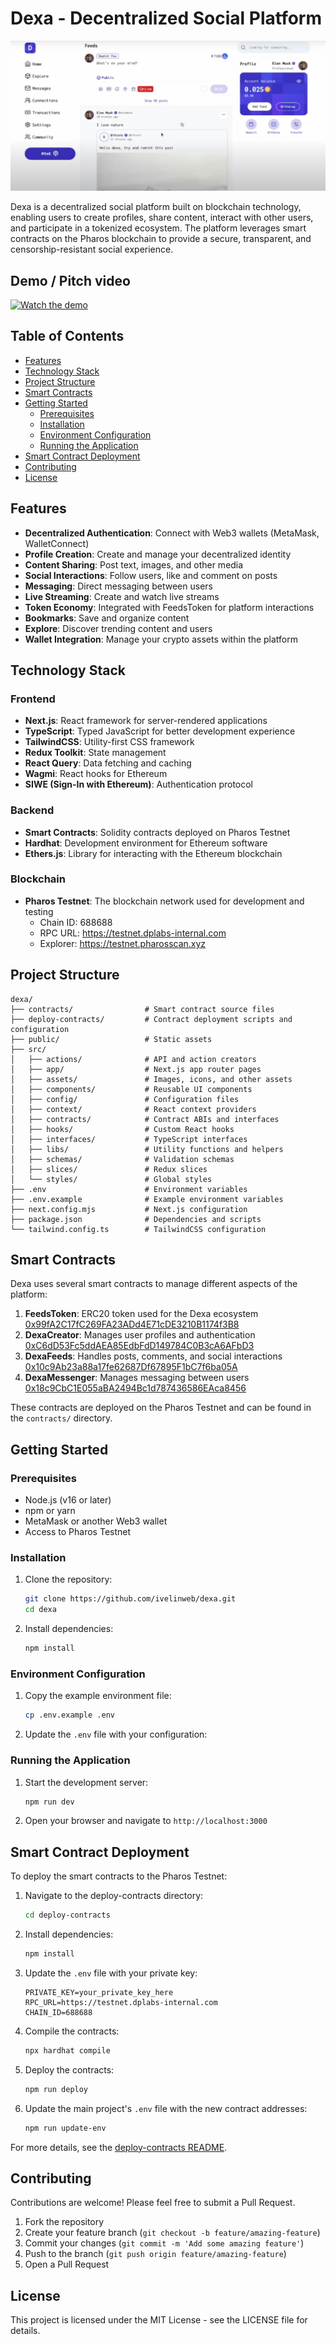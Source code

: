 # Dexa - Decentralized Social Platform

![Dexa](/assets/bg.jpg)

Dexa is a decentralized social platform built on blockchain technology, enabling users to create profiles, share content, interact with other users, and participate in a tokenized ecosystem. The platform leverages smart contracts on the Pharos blockchain to provide a secure, transparent, and censorship-resistant social experience.

## Demo / Pitch video

[![Watch the demo](https://img.youtube.com/vi/8q8Qp6LvHSY/hqdefault.jpg)](https://www.youtube.com/watch?v=XdYsW78sArI)

## Table of Contents

- [Features](#features)
- [Technology Stack](#technology-stack)
- [Project Structure](#project-structure)
- [Smart Contracts](#smart-contracts)
- [Getting Started](#getting-started)
  - [Prerequisites](#prerequisites)
  - [Installation](#installation)
  - [Environment Configuration](#environment-configuration)
  - [Running the Application](#running-the-application)
- [Smart Contract Deployment](#smart-contract-deployment)
- [Contributing](#contributing)
- [License](#license)

## Features

- **Decentralized Authentication**: Connect with Web3 wallets (MetaMask, WalletConnect)
- **Profile Creation**: Create and manage your decentralized identity
- **Content Sharing**: Post text, images, and other media
- **Social Interactions**: Follow users, like and comment on posts
- **Messaging**: Direct messaging between users
- **Live Streaming**: Create and watch live streams
- **Token Economy**: Integrated with FeedsToken for platform interactions
- **Bookmarks**: Save and organize content
- **Explore**: Discover trending content and users
- **Wallet Integration**: Manage your crypto assets within the platform

## Technology Stack

### Frontend
- **Next.js**: React framework for server-rendered applications
- **TypeScript**: Typed JavaScript for better development experience
- **TailwindCSS**: Utility-first CSS framework
- **Redux Toolkit**: State management
- **React Query**: Data fetching and caching
- **Wagmi**: React hooks for Ethereum
- **SIWE (Sign-In with Ethereum)**: Authentication protocol

### Backend
- **Smart Contracts**: Solidity contracts deployed on Pharos Testnet
- **Hardhat**: Development environment for Ethereum software
- **Ethers.js**: Library for interacting with the Ethereum blockchain

### Blockchain
- **Pharos Testnet**: The blockchain network used for development and testing
  - Chain ID: 688688
  - RPC URL: https://testnet.dplabs-internal.com
  - Explorer: https://testnet.pharosscan.xyz

## Project Structure

```
dexa/
├── contracts/                # Smart contract source files
├── deploy-contracts/         # Contract deployment scripts and configuration
├── public/                   # Static assets
├── src/
│   ├── actions/              # API and action creators
│   ├── app/                  # Next.js app router pages
│   ├── assets/               # Images, icons, and other assets
│   ├── components/           # Reusable UI components
│   ├── config/               # Configuration files
│   ├── context/              # React context providers
│   ├── contracts/            # Contract ABIs and interfaces
│   ├── hooks/                # Custom React hooks
│   ├── interfaces/           # TypeScript interfaces
│   ├── libs/                 # Utility functions and helpers
│   ├── schemas/              # Validation schemas
│   ├── slices/               # Redux slices
│   └── styles/               # Global styles
├── .env                      # Environment variables
├── .env.example              # Example environment variables
├── next.config.mjs           # Next.js configuration
├── package.json              # Dependencies and scripts
└── tailwind.config.ts        # TailwindCSS configuration
```

## Smart Contracts

Dexa uses several smart contracts to manage different aspects of the platform:

1. **FeedsToken**: ERC20 token used for the Dexa ecosystem
   [0x99fA2C17fC269FA23ADd4E71cDE3210B1174f3B8](https://testnet.pharosscan.xyz/address/0x99fa2c17fc269fa23add4e71cde3210b1174f3b8)
2. **DexaCreator**: Manages user profiles and authentication
   [0xC6dD53Fc5ddAEA85EdbFdD149784C0B3cA6AFbD3](https://testnet.pharosscan.xyz/address/0xC6dD53Fc5ddAEA85EdbFdD149784C0B3cA6AFbD3)
3. **DexaFeeds**: Handles posts, comments, and social interactions
   [0x10c9Ab23a88a17fe62687Df67895F1bC7f6ba05A](https://testnet.pharosscan.xyz/address/0x10c9Ab23a88a17fe62687Df67895F1bC7f6ba05A)
4. **DexaMessenger**: Manages messaging between users
   [0x18c9CbC1E055aBA2494Bc1d787436586EAca8456](https://testnet.pharosscan.xyz/address/0x18c9CbC1E055aBA2494Bc1d787436586EAca8456)

These contracts are deployed on the Pharos Testnet and can be found in the `contracts/` directory.

## Getting Started

### Prerequisites

- Node.js (v16 or later)
- npm or yarn
- MetaMask or another Web3 wallet
- Access to Pharos Testnet

### Installation

1. Clone the repository:
   ```bash
   git clone https://github.com/ivelinweb/dexa.git
   cd dexa
   ```

2. Install dependencies:
   ```bash
   npm install
   ```

### Environment Configuration

1. Copy the example environment file:
   ```bash
   cp .env.example .env
   ```

2. Update the `.env` file with your configuration:

### Running the Application

1. Start the development server:
   ```bash
   npm run dev
   ```

2. Open your browser and navigate to `http://localhost:3000`

## Smart Contract Deployment

To deploy the smart contracts to the Pharos Testnet:

1. Navigate to the deploy-contracts directory:
   ```bash
   cd deploy-contracts
   ```

2. Install dependencies:
   ```bash
   npm install
   ```

3. Update the `.env` file with your private key:
   ```
   PRIVATE_KEY=your_private_key_here
   RPC_URL=https://testnet.dplabs-internal.com
   CHAIN_ID=688688
   ```

4. Compile the contracts:
   ```bash
   npx hardhat compile
   ```

5. Deploy the contracts:
   ```bash
   npm run deploy
   ```

6. Update the main project's `.env` file with the new contract addresses:
   ```bash
   npm run update-env
   ```

For more details, see the [deploy-contracts README](deploy-contracts/README.md).

## Contributing

Contributions are welcome! Please feel free to submit a Pull Request.

1. Fork the repository
2. Create your feature branch (`git checkout -b feature/amazing-feature`)
3. Commit your changes (`git commit -m 'Add some amazing feature'`)
4. Push to the branch (`git push origin feature/amazing-feature`)
5. Open a Pull Request

## License

This project is licensed under the MIT License - see the LICENSE file for details.

